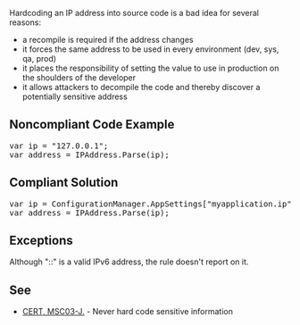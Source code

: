 Hardcoding an IP address into source code is a bad idea for several reasons:

*   a recompile is required if the address changes
*   it forces the same address to be used in every environment (dev, sys, qa, prod)
*   it places the responsibility of setting the value to use in production on the shoulders of the developer
*   it allows attackers to decompile the code and thereby discover a potentially sensitive address

## Noncompliant Code Example

<pre>
var ip = "127.0.0.1";
var address = IPAddress.Parse(ip);
</pre>

## Compliant Solution

<pre>
var ip = ConfigurationManager.AppSettings["myapplication.ip"];
var address = IPAddress.Parse(ip);
</pre>

## Exceptions

Although "::" is a valid IPv6 address, the rule doesn't report on it. 

## See

*   [CERT, MSC03-J.](https://www.securecoding.cert.org/confluence/x/qQCHAQ) - Never hard code sensitive information